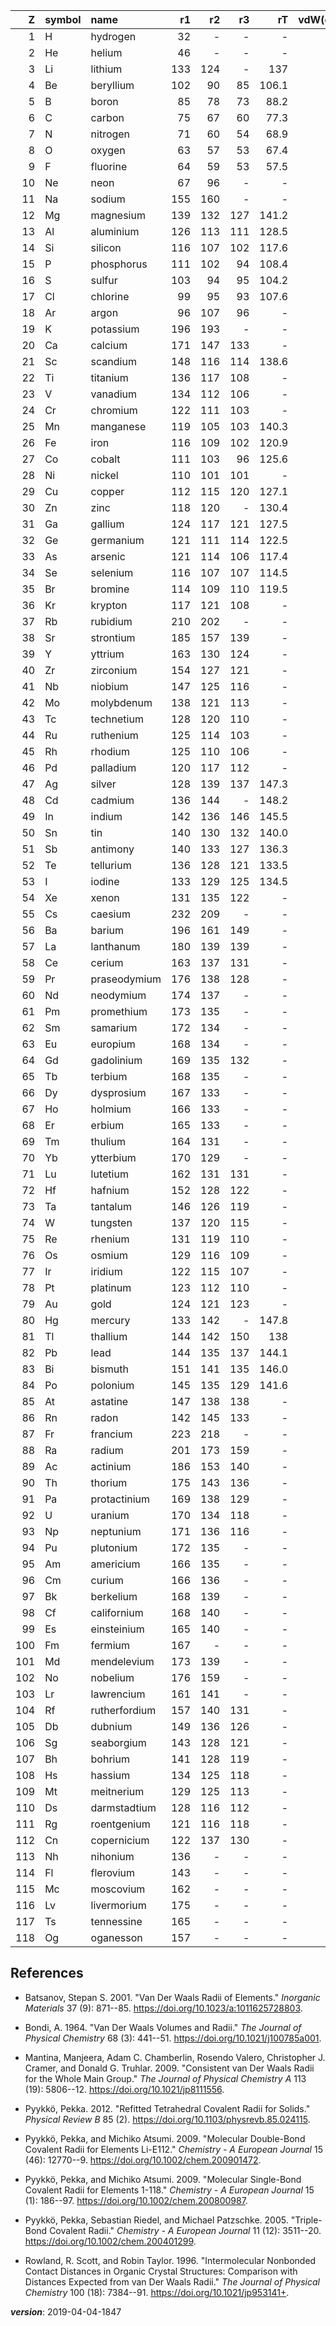 | Z   | symbol | name          | r1    | r2    | r3    | rT    | vdW(calc) | vdW(cryst)   | vdW(eq) |
| ---:|:------ |:------------- | -----:| -----:| -----:| -----:| ---------:| ------------:| -------:|
|   1 | H      | hydrogen      | 32    | -     | -     | -     | 110       | -            | -       |
|   2 | He     | helium        | 46    | -     | -     | -     | 140       | -            | -       |
|   3 | Li     | lithium       | 133   | 124   | -     | 137   | 181       | 220          | 263     |
|   4 | Be     | beryllium     | 102   | 90    | 85    | 106.1 | 153       | 190          | 223     |
|   5 | B      | boron         | 85    | 78    | 73    | 88.2  | 192       | 180          | 205     |
|   6 | C      | carbon        | 75    | 67    | 60    | 77.3  | 170       | 170          | 196     |
|   7 | N      | nitrogen      | 71    | 60    | 54    | 68.9  | 155       | 160          | 179     |
|   8 | O      | oxygen        | 63    | 57    | 53    | 67.4  | 152       | 155          | 171     |
|   9 | F      | fluorine      | 64    | 59    | 53    | 57.5  | 147       | 150          | 165     |
|  10 | Ne     | neon          | 67    | 96    | -     | -     | 154       | 240          | -       |
|  11 | Na     | sodium        | 155   | 160   | -     | -     | 227       | 220          | 277     |
|  12 | Mg     | magnesium     | 139   | 132   | 127   | 141.2 | 173       | 210          | 242     |
|  13 | Al     | aluminium     | 126   | 113   | 111   | 128.5 | 184       | 210          | 240     |
|  14 | Si     | silicon       | 116   | 107   | 102   | 117.6 | 210       | 210          | 226     |
|  15 | P      | phosphorus    | 111   | 102   | 94    | 108.4 | 180       | 195          | 214     |
|  16 | S      | sulfur        | 103   | 94    | 95    | 104.2 | 180       | 180          | 206     |
|  17 | Cl     | chlorine      | 99    | 95    | 93    | 107.6 | 175       | 180          | 205     |
|  18 | Ar     | argon         | 96    | 107   | 96    | -     | 188       | -            | -       |
|  19 | K      | potassium     | 196   | 193   | -     | -     | 275       | 280          | 302     |
|  20 | Ca     | calcium       | 171   | 147   | 133   | -     | 231       | 240          | 278     |
|  21 | Sc     | scandium      | 148   | 116   | 114   | 138.6 | -         | 230          | 262     |
|  22 | Ti     | titanium      | 136   | 117   | 108   | -     | -         | 215          | 244     |
|  23 | V      | vanadium      | 134   | 112   | 106   | -     | -         | 205          | 227     |
|  24 | Cr     | chromium      | 122   | 111   | 103   | -     | -         | 205          | 223     |
|  25 | Mn     | manganese     | 119   | 105   | 103   | 140.3 | -         | 205          | 225     |
|  26 | Fe     | iron          | 116   | 109   | 102   | 120.9 | -         | 205          | 227     |
|  27 | Co     | cobalt        | 111   | 103   | 96    | 125.6 | -         | 200          | 225     |
|  28 | Ni     | nickel        | 110   | 101   | 101   | -     | -         | 200          | 223     |
|  29 | Cu     | copper        | 112   | 115   | 120   | 127.1 | -         | 200          | 227     |
|  30 | Zn     | zinc          | 118   | 120   | -     | 130.4 | -         | 210          | 224     |
|  31 | Ga     | gallium       | 124   | 117   | 121   | 127.5 | 187       | 210          | 241     |
|  32 | Ge     | germanium     | 121   | 111   | 114   | 122.5 | 211       | 210          | 232     |
|  33 | As     | arsenic       | 121   | 114   | 106   | 117.4 | 185       | 205          | 225     |
|  34 | Se     | selenium      | 116   | 107   | 107   | 114.5 | 190       | 190          | 218     |
|  35 | Br     | bromine       | 114   | 109   | 110   | 119.5 | 183       | 190          | 210     |
|  36 | Kr     | krypton       | 117   | 121   | 108   | -     | 202       | -            | -       |
|  37 | Rb     | rubidium      | 210   | 202   | -     | -     | 303       | 290          | 315     |
|  38 | Sr     | strontium     | 185   | 157   | 139   | -     | 249       | 255          | 294     |
|  39 | Y      | yttrium       | 163   | 130   | 124   | -     | -         | 240          | 271     |
|  40 | Zr     | zirconium     | 154   | 127   | 121   | -     | -         | 230          | 257     |
|  41 | Nb     | niobium       | 147   | 125   | 116   | -     | -         | 215          | 246     |
|  42 | Mo     | molybdenum    | 138   | 121   | 113   | -     | -         | 210          | 239     |
|  43 | Tc     | technetium    | 128   | 120   | 110   | -     | -         | 205          | 237     |
|  44 | Ru     | ruthenium     | 125   | 114   | 103   | -     | -         | 205          | 237     |
|  45 | Rh     | rhodium       | 125   | 110   | 106   | -     | -         | 200          | 232     |
|  46 | Pd     | palladium     | 120   | 117   | 112   | -     | -         | 205          | 235     |
|  47 | Ag     | silver        | 128   | 139   | 137   | 147.3 | -         | 210          | 237     |
|  48 | Cd     | cadmium       | 136   | 144   | -     | 148.2 | -         | 220          | 237     |
|  49 | In     | indium        | 142   | 136   | 146   | 145.5 | 193       | 220          | 253     |
|  50 | Sn     | tin           | 140   | 130   | 132   | 140.0 | 217       | 225          | 246     |
|  51 | Sb     | antimony      | 140   | 133   | 127   | 136.3 | 206       | 220          | 241     |
|  52 | Te     | tellurium     | 136   | 128   | 121   | 133.5 | 206       | 210          | 236     |
|  53 | I      | iodine        | 133   | 129   | 125   | 134.5 | 198       | 210          | 222     |
|  54 | Xe     | xenon         | 131   | 135   | 122   | -     | 216       | -            | -       |
|  55 | Cs     | caesium       | 232   | 209   | -     | -     | 343       | 300          | 330     |
|  56 | Ba     | barium        | 196   | 161   | 149   | -     | 268       | 270          | 305     |
|  57 | La     | lanthanum     | 180   | 139   | 139   | -     | -         | 250          | 281     |
|  58 | Ce     | cerium        | 163   | 137   | 131   | -     | -         | -            | -       |
|  59 | Pr     | praseodymium  | 176   | 138   | 128   | -     | -         | -            | -       |
|  60 | Nd     | neodymium     | 174   | 137   | -     | -     | -         | -            | -       |
|  61 | Pm     | promethium    | 173   | 135   | -     | -     | -         | -            | -       |
|  62 | Sm     | samarium      | 172   | 134   | -     | -     | -         | -            | -       |
|  63 | Eu     | europium      | 168   | 134   | -     | -     | -         | -            | -       |
|  64 | Gd     | gadolinium    | 169   | 135   | 132   | -     | -         | -            | -       |
|  65 | Tb     | terbium       | 168   | 135   | -     | -     | -         | -            | -       |
|  66 | Dy     | dysprosium    | 167   | 133   | -     | -     | -         | -            | -       |
|  67 | Ho     | holmium       | 166   | 133   | -     | -     | -         | -            | -       |
|  68 | Er     | erbium        | 165   | 133   | -     | -     | -         | -            | -       |
|  69 | Tm     | thulium       | 164   | 131   | -     | -     | -         | -            | -       |
|  70 | Yb     | ytterbium     | 170   | 129   | -     | -     | -         | -            | -       |
|  71 | Lu     | lutetium      | 162   | 131   | 131   | -     | -         | -            | -       |
|  72 | Hf     | hafnium       | 152   | 128   | 122   | -     | -         | 225          | 252     |
|  73 | Ta     | tantalum      | 146   | 126   | 119   | -     | -         | 220          | 242     |
|  74 | W      | tungsten      | 137   | 120   | 115   | -     | -         | 210          | 236     |
|  75 | Re     | rhenium       | 131   | 119   | 110   | -     | -         | 205          | 235     |
|  76 | Os     | osmium        | 129   | 116   | 109   | -     | -         | 200          | 233     |
|  77 | Ir     | iridium       | 122   | 115   | 107   | -     | -         | 200          | 234     |
|  78 | Pt     | platinum      | 123   | 112   | 110   | -     | -         | 205          | 237     |
|  79 | Au     | gold          | 124   | 121   | 123   | -     | -         | 210          | 241     |
|  80 | Hg     | mercury       | 133   | 142   | -     | 147.8 | -         | 205          | 225     |
|  81 | Tl     | thallium      | 144   | 142   | 150   | 138   | 196       | 220          | 253     |
|  82 | Pb     | lead          | 144   | 135   | 137   | 144.1 | 202       | 230          | 253     |
|  83 | Bi     | bismuth       | 151   | 141   | 135   | 146.0 | 207       | 230          | 252     |
|  84 | Po     | polonium      | 145   | 135   | 129   | 141.6 | 197       | -            | -       |
|  85 | At     | astatine      | 147   | 138   | 138   | -     | 202       | -            | -       |
|  86 | Rn     | radon         | 142   | 145   | 133   | -     | 220       | -            | -       |
|  87 | Fr     | francium      | 223   | 218   | -     | -     | 348       | -            | -       |
|  88 | Ra     | radium        | 201   | 173   | 159   | -     | 283       | -            | -       |
|  89 | Ac     | actinium      | 186   | 153   | 140   | -     | -         | -            | -       |
|  90 | Th     | thorium       | 175   | 143   | 136   | -     | -         | 240          | 275     |
|  91 | Pa     | protactinium  | 169   | 138   | 129   | -     | -         | -            | -       |
|  92 | U      | uranium       | 170   | 134   | 118   | -     | -         | 230          | 265     |
|  93 | Np     | neptunium     | 171   | 136   | 116   | -     | -         | -            | -       |
|  94 | Pu     | plutonium     | 172   | 135   | -     | -     | -         | -            | -       |
|  95 | Am     | americium     | 166   | 135   | -     | -     | -         | -            | -       |
|  96 | Cm     | curium        | 166   | 136   | -     | -     | -         | -            | -       |
|  97 | Bk     | berkelium     | 168   | 139   | -     | -     | -         | -            | -       |
|  98 | Cf     | californium   | 168   | 140   | -     | -     | -         | -            | -       |
|  99 | Es     | einsteinium   | 165   | 140   | -     | -     | -         | -            | -       |
| 100 | Fm     | fermium       | 167   | -     | -     | -     | -         | -            | -       |
| 101 | Md     | mendelevium   | 173   | 139   | -     | -     | -         | -            | -       |
| 102 | No     | nobelium      | 176   | 159   | -     | -     | -         | -            | -       |
| 103 | Lr     | lawrencium    | 161   | 141   | -     | -     | -         | -            | -       |
| 104 | Rf     | rutherfordium | 157   | 140   | 131   | -     | -         | -            | -       |
| 105 | Db     | dubnium       | 149   | 136   | 126   | -     | -         | -            | -       |
| 106 | Sg     | seaborgium    | 143   | 128   | 121   | -     | -         | -            | -       |
| 107 | Bh     | bohrium       | 141   | 128   | 119   | -     | -         | -            | -       |
| 108 | Hs     | hassium       | 134   | 125   | 118   | -     | -         | -            | -       |
| 109 | Mt     | meitnerium    | 129   | 125   | 113   | -     | -         | -            | -       |
| 110 | Ds     | darmstadtium  | 128   | 116   | 112   | -     | -         | -            | -       |
| 111 | Rg     | roentgenium   | 121   | 116   | 118   | -     | -         | -            | -       |
| 112 | Cn     | copernicium   | 122   | 137   | 130   | -     | -         | -            | -       |
| 113 | Nh     | nihonium      | 136   | -     | -     | -     | -         | -            | -       |
| 114 | Fl     | flerovium     | 143   | -     | -     | -     | -         | -            | -       |
| 115 | Mc     | moscovium     | 162   | -     | -     | -     | -         | -            | -       |
| 116 | Lv     | livermorium   | 175   | -     | -     | -     | -         | -            | -       |
| 117 | Ts     | tennessine    | 165   | -     | -     | -     | -         | -            | -       |
| 118 | Og     | oganesson     | 157   | -     | -     | -     | -         | -            | -       |

## References
* Batsanov, Stepan S. 2001. "Van Der Waals Radii of Elements." *Inorganic
Materials* 37 (9): 871--85. <https://doi.org/10.1023/a:1011625728803>.

* Bondi, A. 1964. "Van Der Waals Volumes and Radii." *The Journal of
Physical Chemistry* 68 (3): 441--51.
<https://doi.org/10.1021/j100785a001>.

* Mantina, Manjeera, Adam C. Chamberlin, Rosendo Valero, Christopher J.
Cramer, and Donald G. Truhlar. 2009. "Consistent van Der Waals Radii for
the Whole Main Group." *The Journal of Physical Chemistry A* 113 (19):
5806--12. <https://doi.org/10.1021/jp8111556>.

* Pyykkö, Pekka. 2012. "Refitted Tetrahedral Covalent Radii for Solids."
*Physical Review B* 85 (2).
<https://doi.org/10.1103/physrevb.85.024115>.

* Pyykkö, Pekka, and Michiko Atsumi. 2009. "Molecular Double-Bond
Covalent Radii for Elements Li-E112." *Chemistry - A European Journal*
15 (46): 12770--9. <https://doi.org/10.1002/chem.200901472>.

* Pyykkö, Pekka, and Michiko Atsumi. 2009. "Molecular Single-Bond Covalent Radii for Elements
1-118." *Chemistry - A European Journal* 15 (1): 186--97.
<https://doi.org/10.1002/chem.200800987>.

* Pyykkö, Pekka, Sebastian Riedel, and Michael Patzschke. 2005.
"Triple-Bond Covalent Radii." *Chemistry - A European Journal* 11 (12):
3511--20. <https://doi.org/10.1002/chem.200401299>.

* Rowland, R. Scott, and Robin Taylor. 1996. "Intermolecular Nonbonded
Contact Distances in Organic Crystal Structures: Comparison with
Distances Expected from van Der Waals Radii." *The Journal of Physical
Chemistry* 100 (18): 7384--91. <https://doi.org/10.1021/jp953141+>.


___version___: 2019-04-04-1847
